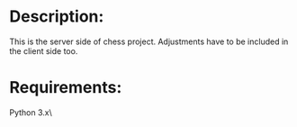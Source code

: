 # Description:
This is the server side of chess project.
Adjustments have to be included in the client side too.
# Requirements:
Python 3.x\
